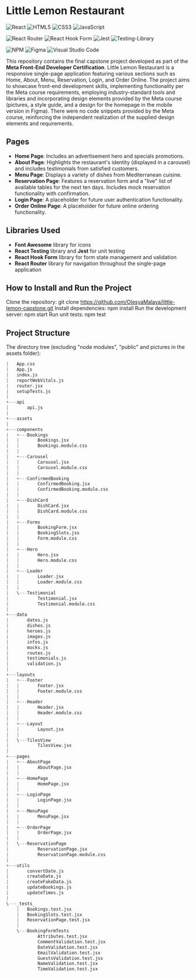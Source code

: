 # Little Lemon Restaurant

![React](https://img.shields.io/badge/react-%2320232a.svg?style=for-the-badge&logo=react&logoColor=%2361DAFB)
![HTML5](https://img.shields.io/badge/html5-%23E34F26.svg?style=for-the-badge&logo=html5&logoColor=white)
![CSS3](https://img.shields.io/badge/css3-%231572B6.svg?style=for-the-badge&logo=css3&logoColor=white)
![JavaScript](https://img.shields.io/badge/javascript-%23323330.svg?style=for-the-badge&logo=javascript&logoColor=%23F7DF1E)

![React Router](https://img.shields.io/badge/React_Router-CA4245?style=for-the-badge&logo=react-router&logoColor=white)
![React Hook Form](https://img.shields.io/badge/React%20Hook%20Form-%23EC5990.svg?style=for-the-badge&logo=reacthookform&logoColor=white)
![Jest](https://img.shields.io/badge/-jest-%23C21325?style=for-the-badge&logo=jest&logoColor=white)
![Testing-Library](https://img.shields.io/badge/-TestingLibrary-%23E33332?style=for-the-badge&logo=testing-library&logoColor=white)

![NPM](https://img.shields.io/badge/NPM-%23CB3837.svg?style=for-the-badge&logo=npm&logoColor=white)
![Figma](https://img.shields.io/badge/figma-%23F24E1E.svg?style=for-the-badge&logo=figma&logoColor=white)
![Visual Studio Code](https://img.shields.io/badge/Visual%20Studio%20Code-0078d7.svg?style=for-the-badge&logo=visual-studio-code&logoColor=white)

This repository contains the final capstone project developed as part of the **Meta Front-End Developer Certification**. Little Lemon Restaurant is a responsive single-page application featuring various sections such as Home, About, Menu, Reservation, Login, and Order Online. The project aims to showcase front-end development skills, implementing functionality per the Meta course requirements, employing industry-standard tools and libraries and incorporating design elements provided by the Meta course (pictures, a style guide, and a design for the homepage in the mobile version in Figma). There were no code snippets provided by the Meta course, reinforcing the independent realization of the supplied design elements and requirements.

## Pages

- **Home Page**: Includes an advertisement hero and specials promotions.
- **About Page**: Highlights the restaurant's identity (displayed in a carousel) and includes testimonials from satisfied customers.
- **Menu Page**: Displays a variety of dishes from Mediterranean cuisine.
- **Reservation Page**: Features a reservation form and a "live" list of available tables for the next ten days. Includes mock reservation functionality with confirmation.
- **Login Page**: A placeholder for future user authentication functionality.
- **Order Online Page**: A placeholder for future online ordering functionality.

## Libraries Used

- **Font Awesome** library for icons
- **React Testing** library and **Jest** for unit testing
- **React Hook Form** library for form state management and validation
- **React Router** library for navigation throughout the single-page application

## How to Install and Run the Project

Clone the repository: git clone https://github.com/OlesyaMalaya/little-lemon-capstone.git
Install dependencies: npm install
Run the development server: npm start
Run unit tests: npm test

## Project Structure

The directory tree (excluding "node modules", "public" and pictures in the assets folder):

```s
|   App.css
|   App.js
|   index.js
|   reportWebVitals.js
|   router.jsx
|   setupTests.js
|
+---api
|       api.js
|
+---assets
|
+---components
|   +---Bookings
|   |       Bookings.jsx
|   |       Bookings.module.css
|   |
|   +---Carousel
|   |       Carousel.jsx
|   |       Carousel.module.css
|   |
|   +---ConfirmedBooking
|   |       ConfirmedBooking.jsx
|   |       ConfirmedBooking.module.css
|   |
|   +---DishCard
|   |       DishCard.jsx
|   |       DishCard.module.css
|   |
|   +---Forms
|   |       BookingForm.jsx
|   |       BookingSlots.jsx
|   |       Form.module.css
|   |
|   +---Hero
|   |       Hero.jsx
|   |       Hero.module.css
|   |
|   +---Loader
|   |       Loader.jsx
|   |       Loader.module.css
|   |
|   \---Testimonial
|           Testimonial.jsx
|           Testimonial.module.css
|
+---data
|       dates.js
|       dishes.js
|       heroes.js
|       images.js
|       infos.js
|       mocks.js
|       routes.js
|       testimonials.js
|       validation.js
|
+---layouts
|   +---Footer
|   |       Footer.jsx
|   |       Footer.module.css
|   |
|   +---Header
|   |       Header.jsx
|   |       Header.module.css
|   |
|   +---Layout
|   |       Layout.jsx
|   |
|   \---TilesView
|           TilesView.jsx
|
+---pages
|   +---AboutPage
|   |       AboutPage.jsx
|   |
|   +---HomePage
|   |       HomePage.jsx
|   |
|   +---LoginPage
|   |       LoginPage.jsx
|   |
|   +---MenuPage
|   |       MenuPage.jsx
|   |
|   +---OrderPage
|   |       OrderPage.jsx
|   |
|   \---ReservationPage
|           ReservationPage.jsx
|           ReservationPage.module.css
|
+---utils
|       convertDate.js
|       createDate.js
|       createFakeData.js
|       updateBookings.js
|       updateTimes.js
|
\---_tests_
    |   Bookings.test.jsx
    |   BookingSlots.test.jsx
    |   ReservationPage.test.jsx
    |
    \---BookingFormTests
            Attributes.test.jsx
            CommentValidation.test.jsx
            DateValidation.test.jsx
            EmailValidation.test.jsx
            GuestsValidation.test.jsx
            NameValidation.test.jsx
            TimeValidation.test.jsx
```
